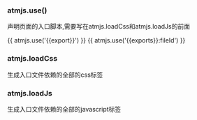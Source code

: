 ### atmjs.use()
声明页面的入口脚本,需要写在atmjs.loadCss和atmjs.loadJs的前面

{{ atmjs.use('{{export}}') }}
{{ atmjs.use('{{exports}}:fileId') }}

### atmjs.loadCss
生成入口文件依赖的全部的css标签

### atmjs.loadJs
生成入口文件依赖的全部的javascript标签